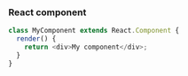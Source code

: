 ### React component

```javascript
class MyComponent extends React.Component {
  render() {
    return <div>My component</div>;
  }
}
```
